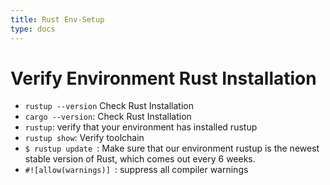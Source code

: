 ```yaml
---
title: Rust Env-Setup
type: docs
---
```


# Verify Environment Rust Installation

- `rustup --version` Check Rust Installation 
- `cargo --version`: Check Rust Installation 
- `rustup`: verify that your environment has installed rustup
- `rustup show`: Verify toolchain 
- `$ rustup update `: Make sure that our environment rustup is the newest stable version of Rust, which comes out every 6 weeks.
-  `#![allow(warnings)] `: suppress all compiler warnings